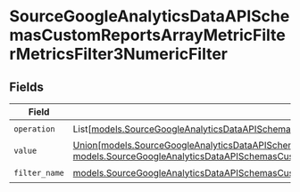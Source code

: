 # SourceGoogleAnalyticsDataAPISchemasCustomReportsArrayMetricFilterMetricsFilter3NumericFilter


## Fields

| Field                                                                                                                                                                                                                                                                                                           | Type                                                                                                                                                                                                                                                                                                            | Required                                                                                                                                                                                                                                                                                                        | Description                                                                                                                                                                                                                                                                                                     |
| --------------------------------------------------------------------------------------------------------------------------------------------------------------------------------------------------------------------------------------------------------------------------------------------------------------- | --------------------------------------------------------------------------------------------------------------------------------------------------------------------------------------------------------------------------------------------------------------------------------------------------------------- | --------------------------------------------------------------------------------------------------------------------------------------------------------------------------------------------------------------------------------------------------------------------------------------------------------------- | --------------------------------------------------------------------------------------------------------------------------------------------------------------------------------------------------------------------------------------------------------------------------------------------------------------- |
| `operation`                                                                                                                                                                                                                                                                                                     | List[[models.SourceGoogleAnalyticsDataAPISchemasCustomReportsArrayMetricFilterMetricsFilter3ExpressionValidEnums](../models/sourcegoogleanalyticsdataapischemascustomreportsarraymetricfiltermetricsfilter3expressionvalidenums.md)]                                                                            | :heavy_check_mark:                                                                                                                                                                                                                                                                                              | N/A                                                                                                                                                                                                                                                                                                             |
| `value`                                                                                                                                                                                                                                                                                                         | [Union[models.SourceGoogleAnalyticsDataAPISchemasCustomReportsArrayMetricFilterMetricsFilter3Int64Value, models.SourceGoogleAnalyticsDataAPISchemasCustomReportsArrayMetricFilterMetricsFilter3DoubleValue]](../models/sourcegoogleanalyticsdataapischemascustomreportsarraymetricfiltermetricsfilter3value.md) | :heavy_check_mark:                                                                                                                                                                                                                                                                                              | N/A                                                                                                                                                                                                                                                                                                             |
| `filter_name`                                                                                                                                                                                                                                                                                                   | [models.SourceGoogleAnalyticsDataAPISchemasCustomReportsArrayMetricFilterMetricsFilter3ExpressionFilterFilterName](../models/sourcegoogleanalyticsdataapischemascustomreportsarraymetricfiltermetricsfilter3expressionfilterfiltername.md)                                                                      | :heavy_check_mark:                                                                                                                                                                                                                                                                                              | N/A                                                                                                                                                                                                                                                                                                             |